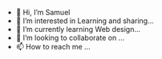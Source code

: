 - 👋 Hi, I’m Samuel
- 👀 I’m interested in Learning and sharing...
- 🌱 I’m currently learning Web design...
- 💞️ I’m looking to collaborate on ...
- 📫 How to reach me ...

<!---
Samuell23/Samuell23 is a ✨ special ✨ repository because its `README.md` (this file) appears on your GitHub profile.
You can click the Preview link to take a look at your changes.
--->
